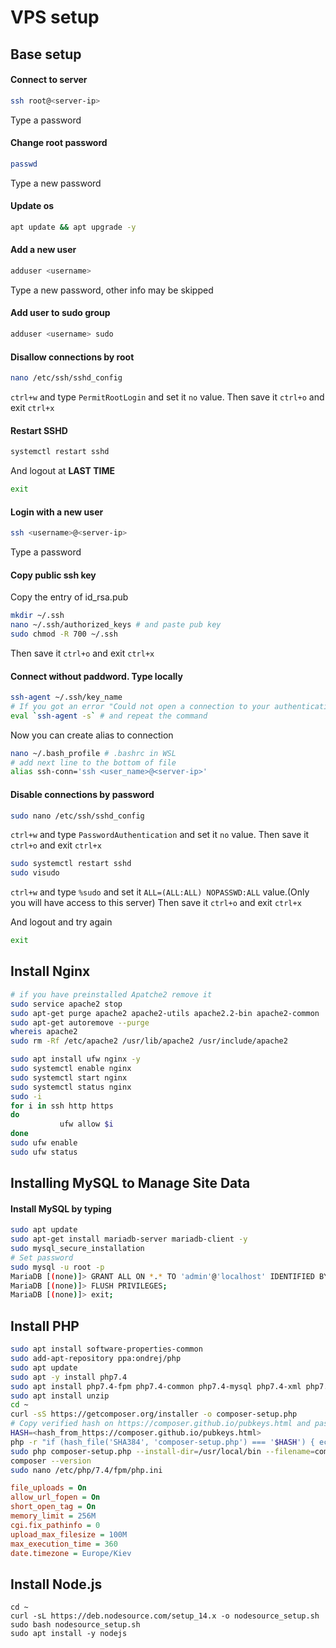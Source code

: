 # VPS setup

## Base setup

#### Connect to server
```bash
ssh root@<server-ip>
```
Type a password

#### Change root password
```bash
passwd
```
Type a new password

#### Update os
```bash
apt update && apt upgrade -y
```

#### Add a new user
```bash
adduser <username>
```
Type a new password, other info may be skipped

#### Add user to sudo group
```bash
adduser <username> sudo
```

#### Disallow connections by root
```bash
nano /etc/ssh/sshd_config
```
`ctrl+w` and type `PermitRootLogin` and set it `no` value. Then save it `ctrl+o` and exit `ctrl+x`

#### Restart SSHD
```bash
systemctl restart sshd
```
And logout at **LAST TIME**
```bash
exit
```

#### Login with a new user
```bash
ssh <username>@<server-ip>
```
Type a password

#### Copy public ssh key
Copy the entry of id_rsa.pub
```bash
mkdir ~/.ssh
nano ~/.ssh/authorized_keys # and paste pub key
sudo chmod -R 700 ~/.ssh
```
Then save it `ctrl+o` and exit `ctrl+x`

#### Connect without paddword. Type locally
```bash
ssh-agent ~/.ssh/key_name
# If you got an error "Could not open a connection to your authentication agent", make next
eval `ssh-agent -s` # and repeat the command
```
Now you can create alias to connection
```bash
nano ~/.bash_profile # .bashrc in WSL
# add next line to the bottom of file
alias ssh-conn='ssh <user_name>@<server-ip>'
```

#### Disable connections by password
```bash
sudo nano /etc/ssh/sshd_config
```
`ctrl+w` and type `PasswordAuthentication` and set it `no` value. Then save it `ctrl+o` and exit `ctrl+x`

```bash
sudo systemctl restart sshd
sudo visudo
```
`ctrl+w` and type `%sudo` and set it `ALL=(ALL:ALL) NOPASSWD:ALL` value.(Only you will have access to this server) Then save it `ctrl+o` and exit `ctrl+x`

And logout and try again
```bash
exit
```

## Install Nginx
```bash
# if you have preinstalled Apatche2 remove it
sudo service apache2 stop
sudo apt-get purge apache2 apache2-utils apache2.2-bin apache2-common
sudo apt-get autoremove --purge
whereis apache2
sudo rm -Rf /etc/apache2 /usr/lib/apache2 /usr/include/apache2
```

```bash
sudo apt install ufw nginx -y
sudo systemctl enable nginx
sudo systemctl start nginx
sudo systemctl status nginx
sudo -i
for i in ssh http https
do
           ufw allow $i
done
sudo ufw enable
sudo ufw status
```

## Installing MySQL to Manage Site Data

#### Install MySQL by typing
```bash
sudo apt update
sudo apt-get install mariadb-server mariadb-client -y
sudo mysql_secure_installation
# Set password
sudo mysql -u root -p
MariaDB [(none)]> GRANT ALL ON *.* TO 'admin'@'localhost' IDENTIFIED BY 'admin' WITH GRANT OPTION;
MariaDB [(none)]> FLUSH PRIVILEGES;
MariaDB [(none)]> exit;
```

## Install PHP
```bash
sudo apt install software-properties-common
sudo add-apt-repository ppa:ondrej/php
sudo apt update
sudo apt -y install php7.4
sudo apt install php7.4-fpm php7.4-common php7.4-mysql php7.4-xml php7.4-xmlrpc php7.4-curl php7.4-gd php7.4-imagick php7.4-cli php7.4-dev php7.4-imap php7.4-mbstring php7.4-opcache php7.4-soap php7.4-zip php7.4-intl -y
sudo apt install unzip
cd ~
curl -sS https://getcomposer.org/installer -o composer-setup.php
# Copy verified hash on https://composer.github.io/pubkeys.html and paste it to $HASH variable
HASH=<hash_from_https://composer.github.io/pubkeys.html>
php -r "if (hash_file('SHA384', 'composer-setup.php') === '$HASH') { echo 'Installer verified'; } else { echo 'Installer corrupt'; unlink('composer-setup.php'); } echo PHP_EOL;"
sudo php composer-setup.php --install-dir=/usr/local/bin --filename=composer
composer --version
sudo nano /etc/php/7.4/fpm/php.ini
```
```ini
file_uploads = On
allow_url_fopen = On
short_open_tag = On
memory_limit = 256M
cgi.fix_pathinfo = 0
upload_max_filesize = 100M
max_execution_time = 360
date.timezone = Europe/Kiev
```

## Install Node.js
```
cd ~
curl -sL https://deb.nodesource.com/setup_14.x -o nodesource_setup.sh
sudo bash nodesource_setup.sh
sudo apt install -y nodejs
```